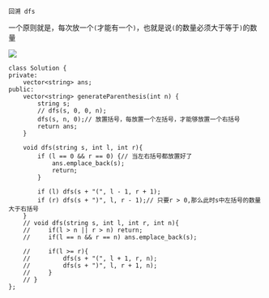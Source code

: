 `回溯 dfs`

一个原则就是，每次放一个`(`才能有一个`)`，也就是说`(`的数量必须大于等于`)`的数量

![](https://img2022.cnblogs.com/blog/1743182/202202/1743182-20220211173331647-1476300081.png)

```
class Solution {
private:
    vector<string> ans;
public:
    vector<string> generateParenthesis(int n) {
        string s;
        // dfs(s, 0, 0, n);
        dfs(s, n, 0);// 放置括号，每放置一个左括号，才能够放置一个右括号
        return ans;
    }

    void dfs(string s, int l, int r){
        if (l == 0 && r == 0) {// 当左右括号都放置好了
            ans.emplace_back(s);
            return;
        }

        if (l) dfs(s + "(", l - 1, r + 1);
        if (r) dfs(s + ")", l, r - 1);// 只要r > 0,那么此时s中左括号的数量大于右括号
    }
    // void dfs(string s, int l, int r, int n){
    //     if(l > n || r > n) return;
    //     if(l == n && r == n) ans.emplace_back(s);

    //     if(l >= r){
    //         dfs(s + "(", l + 1, r, n);
    //         dfs(s + ")", l, r + 1, n);
    //     }
    // }
};
```
